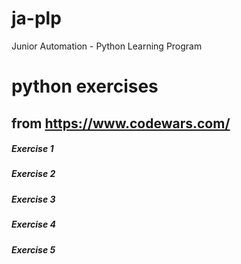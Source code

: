 # ja-plp
Junior Automation - Python Learning Program

# python exercises
## from https://www.codewars.com/

##### **Exercise 1**
##### **Exercise 2**
##### **Exercise 3**
##### **Exercise 4**
##### **Exercise 5**
